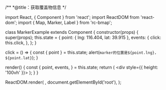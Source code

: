 /**
 *@title：获取覆盖物信息
 */

import React, { Component } from 'react';
import ReactDOM from 'react-dom';
import { Map, Marker, Label } from 'rc-bmap';

class MarkerExample extends Component {
  constructor(props) {
    super(props);
    this.state = {
      point: { lng: 116.404, lat: 39.915 },
      events: {
        click: this.click,
      },
    };
  }
  
  click = () => {
    const { point } = this.state;
    alert(`marker的位置是${point.lng}，${point.lat}`); 
  }

  render() {
    const {
      point, events,
    } = this.state;
    return (
      <div style={{ height: '100vh' }}>
        <Map
          ak="dbLUj1nQTvDvKXkov5fhnH5HIE88RUEO"
          scrollWheelZoom
        >
          <Marker
            point={point}
            events={events}
          />
        </Map>
      </div>
    );
  }
}

ReactDOM.render(
  <MarkerExample />,
  document.getElementById('root'),
);
